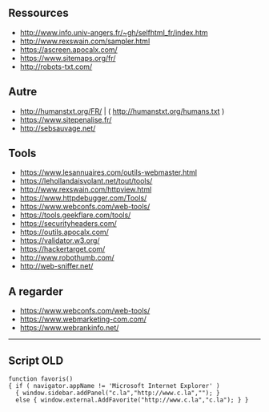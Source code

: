 ## Ressources ##
- http://www.info.univ-angers.fr/~gh/selfhtml_fr/index.htm
- http://www.rexswain.com/sampler.html
- https://ascreen.apocalx.com/
- https://www.sitemaps.org/fr/
- http://robots-txt.com/

## Autre ##
- http://humanstxt.org/FR/ | ( http://humanstxt.org/humans.txt )
- https://www.sitepenalise.fr/
- http://sebsauvage.net/

## Tools ##
- https://www.lesannuaires.com/outils-webmaster.html
- https://lehollandaisvolant.net/tout/tools/
- http://www.rexswain.com/httpview.html
- https://www.httpdebugger.com/Tools/
- https://www.webconfs.com/web-tools/
- https://tools.geekflare.com/tools/
- https://securityheaders.com/
- https://outils.apocalx.com/
- https://validator.w3.org/
- https://hackertarget.com/
- http://www.robothumb.com/
- http://web-sniffer.net/

## A regarder ##
- https://www.webconfs.com/web-tools/
- https://www.webmarketing-com.com/
- https://www.webrankinfo.net/

- - -

## Script OLD ##

    function favoris()
    { if ( navigator.appName != 'Microsoft Internet Explorer' )
      { window.sidebar.addPanel("c.la","http://www.c.la",""); }
      else { window.external.AddFavorite("http://www.c.la","c.la"); } }
